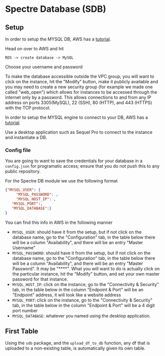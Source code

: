 # Spectre Database (SDB)

## Setup

In order to setup the MYSQL DB, AWS has a [tutorial](https://aws.amazon.com/getting-started/tutorials/create-mysql-db). 

Head on over to AWS and hit

```
RDS -> create database -> MySQL
```

Choose your username and password

To make the database accessible outside the VPC group, you will want to click on the instance, hit the "Modify" button, make it publicly available and you may need to create a new security group  (for example we made one called "web_open") which allows for instances to be accessed through the internet only by a password. This allows connections to and from any IP address on ports 3305(MySQL), 22 (SSH), 80 (HTTP), and 443 (HTTPS) with the TCP protocol.

In order to setup the MYSQL engine to connect to your DB, AWS has a [tutorial](https://docs.aws.amazon.com/AmazonRDS/latest/UserGuide/USER_ConnectToInstance.html). 

Use a desktop application such as Sequel Pro to connect to the instance and instantiate a DB.

### Config file

You are going to want to save the credentials for your database in a `config.json` for programatic access; ensure that you do not push this to any public repository.

For the Spectre DB module we use the following format

```json
{"MYSQL_USER": {
	 "MYSQL_PASSWORD": ,
	 "MYSQL_HOST_IP": ,
   "MYSQL_PORT":,
   "MYSQL_DATABASE":}
}
```

You can find this info in AWS in the following manner

- `MYSQL_USER`: should have it from the setup, but if not click on the database name, go to the "Configuration" tab, in the table below there will be a column "Availability", and there will be an entry "Master Username"
- `MYSQL_PASSWORD`: should have it from the setup, but if not click on the database name, go to the "Configuration" tab, in the table below there will be a column "Availability", and there will be an entry "Master Password". It may be "\****". What you will want to do is actually click on the particular instance, hit the "Modify" button, and set your own master password for that instance.
- `MYSQL_HOST_IP`: click on the instance, go to the "Connectivity & Security" tab, in the table below in the column "Endpoint & Port" will be an "Endpoint" address, it will look like a website address
- `MYSQL_PORT`: click on the instance, go to the "Connectivity & Security" tab, in the table below in the column "Endpoint & Port" will be a 4 digit port number
- `MYSQL_DATABASE`: whatever you named using the desktop application.   

## First Table

Using the `sdb` package, and the `upload_df_to_db` function, any df that is uploaded to a non-existing table, is automatically given its own table.